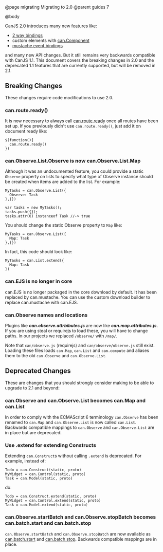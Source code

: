 @page migrating Migrating to 2.0
@parent guides 7

@body

CanJS 2.0 introduces many new features like:

 - [2 way bindings](../docs/can.view.bindings.can-value.html)
 - custom elements with [can.Component](../docs/can.Component.html)
 - [mustache event bindings](../docs/can.Component.html)

and many new API changes.  But it still remains very backwards compatible with
CanJS 1.1.  This document covers the breaking changes in 2.0 and the deprecated 1.1 features
that are currently supported, but will be removed in 2.1.

## Breaking Changes

These changes require code modifications to use 2.0.

### can.route.ready()

It is now necessary to always call [can.route.ready](../docs/can.route.html) once
all routes have been set up. If you previously didn't
use `can.route.ready()`, just add it on document ready like:

    $(function(){
      can.route.ready()
    })


### can.Observe.List.Observe is now can.Observe.List.Map

Although it was an undocumented feature, you could
provide a static `Observe` property on lists to
specify what type of Observe instance should be created
when items are added to the list.  For example:

    MyTasks = can.Observe.List({
      Observe: Task
    },{})

    var tasks = new MyTasks();
    tasks.push({});
    tasks.attr(0) instanceof Task //-> true

You should change the static Observe property to
`Map` like:

    MyTasks = can.Observe.List({
      Map: Task
    },{})

In fact, this code should look like:

    MyTasks = can.List.extend({
      Map: Task
    })

### can.EJS is no longer in core

can.EJS is no longer packaged in the core download by default. It has
been replaced by can.mustache. You
can use the custom download builder to replace can.mustache with
can.EJS.

### can.Observe names and locations

Plugins like ___can.observe.attrbibutes.js___ are now like
___can.map.attributes.js___.  If you are using steal or requirejs to
load these, you will have to change paths.  In our projects we
replaced `/observe/` with `/map/`.  

Note that `can/observe.js` (requirejs) and `can/observe/observe.js`
still exist.  Loading these files loads `can.Map`, `can.List` and
`can.compute` and aliases them to the old `can.Observe` and
`can.Observe.List`.

## Deprecated Changes

These are changes that you should strongly consider making to be able to upgrade
to 2.1 and beyond:

### can.Observe and can.Observe.List becomes can.Map and can.List

In order to comply with the ECMAScript 6 terminology `can.Observe` has
been renamed to `can.Map` and `can.Observe.List` is now
called `can.List`. Backwards compatible mappings
to `can.Observe` and `can.Observe.List` are in place
but are deprecated.

### Use .extend for extending Constructs

Extending `can.Construct`s without calling `.extend` is
deprecated.  For example, instead of:

    Todo = can.Construct(static, proto)
    MyWidget = can.Control(static, proto)
    Task = can.Model(static, proto)

do:

    Todo = can.Construct.extend(static, proto)
    MyWidget = can.Control.extend(static, proto)
    Task = can.Model.extend(static, proto)


### can.Observe.startBatch and can.Observe.stopBatch becomes can.batch.start and can.batch.stop

`can.Observe.startBatch`
and `can.Observe.stopBatch` are now available as [can.batch.start](../docs/can.batch.start.html)
and [can.batch.stop](../docs/can.batch.stop.html). Backwards compatible mappings are in place.
